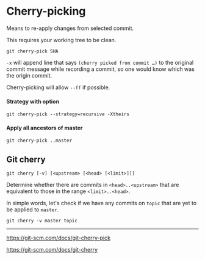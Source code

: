 # Cherry-picking

Means to re-apply changes from selected commit.

This requires your working tree to be clean.

```
git cherry-pick SHA
```

`-x` will append line that says `(cherry picked from commit …​)` to the original commit message while recording a commit, so one would know which was the origin commit.

Cherry-picking will allow `--ff` if possible.


#### Strategy with option

```
git cherry-pick --strategy=recursive -Xtheirs
```

#### Apply all ancestors of master

```
git cherry-pick ..master
```

## Git cherry

```
git cherry [-v] [<upstream> [<head> [<limit>]]]
```

Determine whether there are commits in `<head>..<upstream>` that are equivalent to those in the range `<limit>..<head>`.

In simple words, let's check if we have any commits on `topic` that are yet to be applied to `master`.

```
git cherry -v master topic
```


---

https://git-scm.com/docs/git-cherry-pick

https://git-scm.com/docs/git-cherry